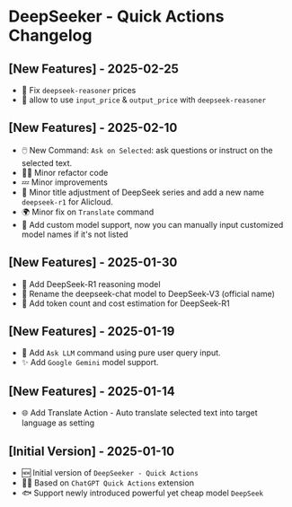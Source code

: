 # DeepSeeker - Quick Actions Changelog


## [New Features] - 2025-02-25

- 💸 Fix `deepseek-reasoner` prices
- 🧮 allow to use `input_price` & `output_price` with `deepseek-reasoner`

## [New Features] - 2025-02-10

- 🖱️ New Command: `Ask on Selected`: ask questions or instruct on the selected text.
- 🧑‍💻 Minor refactor code
- 💤 Minor improvements
- 🐳 Minor title adjustment of DeepSeek series and add a new name `deepseek-r1` for Alicloud.
- 🌍 Minor fix on `Translate` command
- 🙋 Add custom model support, now you can manually input customized model names if it's not listed

## [New Features] - 2025-01-30

- 🐳 Add DeepSeek-R1 reasoning model
- 🔄 Rename the deepseek-chat model to DeepSeek-V3 (official name)
- 💸 Add token count and cost estimation for DeepSeek-R1

## [New Features] - 2025-01-19

- 🙋 Add `Ask LLM` command using pure user query input.
- ✨ Add `Google Gemini` model support.

## [New Features] - 2025-01-14

- 🌐 Add Translate Action - Auto translate selected text into target language as setting

## [Initial Version] - 2025-01-10

- 🆕 Initial version of `DeepSeeker - Quick Actions`
- 💁‍♂️ Based on `ChatGPT Quick Actions` extension
- 🐟 Support newly introduced powerful yet cheap model `DeepSeek`
